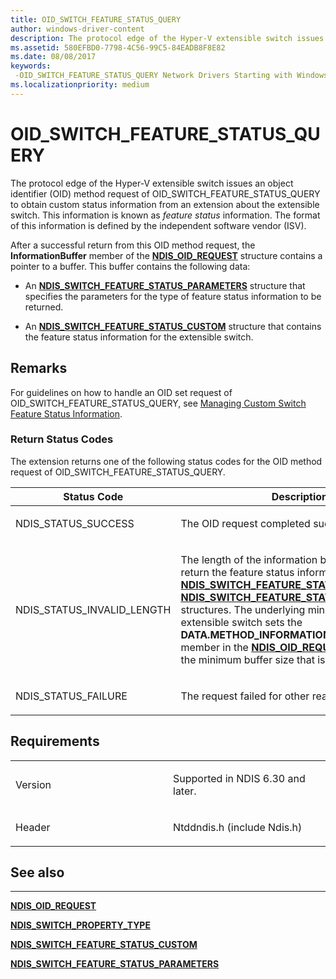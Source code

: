 ```yaml
---
title: OID_SWITCH_FEATURE_STATUS_QUERY
author: windows-driver-content
description: The protocol edge of the Hyper-V extensible switch issues an object identifier (OID) method request of OID_SWITCH_FEATURE_STATUS_QUERY to obtain custom status information from an extension about the extensible switch.
ms.assetid: 580EFBD0-7798-4C56-99C5-84EADB8F8E82
ms.date: 08/08/2017
keywords: 
 -OID_SWITCH_FEATURE_STATUS_QUERY Network Drivers Starting with Windows Vista
ms.localizationpriority: medium
---
```


# OID\_SWITCH\_FEATURE\_STATUS\_QUERY


The protocol edge of the Hyper-V extensible switch issues an object identifier (OID) method request of OID\_SWITCH\_FEATURE\_STATUS\_QUERY to obtain custom status information from an extension about the extensible switch. This information is known as *feature status* information. The format of this information is defined by the independent software vendor (ISV).

After a successful return from this OID method request, the **InformationBuffer** member of the [**NDIS\_OID\_REQUEST**](https://msdn.microsoft.com/library/windows/hardware/ff566710) structure contains a pointer to a buffer. This buffer contains the following data:

-   An [**NDIS\_SWITCH\_FEATURE\_STATUS\_PARAMETERS**](https://msdn.microsoft.com/library/windows/hardware/hh598208) structure that specifies the parameters for the type of feature status information to be returned.

-   An [**NDIS\_SWITCH\_FEATURE\_STATUS\_CUSTOM**](https://msdn.microsoft.com/library/windows/hardware/hh598207) structure that contains the feature status information for the extensible switch.

Remarks
-------

For guidelines on how to handle an OID set request of OID\_SWITCH\_FEATURE\_STATUS\_QUERY, see [Managing Custom Switch Feature Status Information](https://msdn.microsoft.com/library/windows/hardware/hh598193).

### Return Status Codes

The extension returns one of the following status codes for the OID method request of OID\_SWITCH\_FEATURE\_STATUS\_QUERY.

<table>
<colgroup>
<col width="50%" />
<col width="50%" />
</colgroup>
<thead>
<tr class="header">
<th>Status Code</th>
<th>Description</th>
</tr>
</thead>
<tbody>
<tr class="odd">
<td><p>NDIS_STATUS_SUCCESS</p></td>
<td><p>The OID request completed successfully.</p></td>
</tr>
<tr class="even">
<td><p>NDIS_STATUS_INVALID_LENGTH</p></td>
<td><p>The length of the information buffer is too small to return the feature status information as well as the <a href="https://msdn.microsoft.com/library/windows/hardware/hh598207" data-raw-source="[&lt;strong&gt;NDIS_SWITCH_FEATURE_STATUS_CUSTOM&lt;/strong&gt;](https://msdn.microsoft.com/library/windows/hardware/hh598207)"><strong>NDIS_SWITCH_FEATURE_STATUS_CUSTOM</strong></a> and <a href="https://msdn.microsoft.com/library/windows/hardware/hh598208" data-raw-source="[&lt;strong&gt;NDIS_SWITCH_FEATURE_STATUS_PARAMETERS&lt;/strong&gt;](https://msdn.microsoft.com/library/windows/hardware/hh598208)"><strong>NDIS_SWITCH_FEATURE_STATUS_PARAMETERS</strong></a> structures. The underlying miniport edge of the extensible switch sets the <strong>DATA.METHOD_INFORMATION.BytesNeeded</strong> member in the <a href="https://msdn.microsoft.com/library/windows/hardware/ff566710" data-raw-source="[&lt;strong&gt;NDIS_OID_REQUEST&lt;/strong&gt;](https://msdn.microsoft.com/library/windows/hardware/ff566710)"><strong>NDIS_OID_REQUEST</strong></a> structure to the minimum buffer size that is required.</p></td>
</tr>
<tr class="odd">
<td><p>NDIS_STATUS_FAILURE</p></td>
<td><p>The request failed for other reasons.</p></td>
</tr>
</tbody>
</table>

 

Requirements
------------

<table>
<colgroup>
<col width="50%" />
<col width="50%" />
</colgroup>
<tbody>
<tr class="odd">
<td><p>Version</p></td>
<td><p>Supported in NDIS 6.30 and later.</p></td>
</tr>
<tr class="even">
<td><p>Header</p></td>
<td>Ntddndis.h (include Ndis.h)</td>
</tr>
</tbody>
</table>

## See also


****
[**NDIS\_OID\_REQUEST**](https://msdn.microsoft.com/library/windows/hardware/ff566710)

[**NDIS\_SWITCH\_PROPERTY\_TYPE**](https://msdn.microsoft.com/library/windows/hardware/hh598257)

[**NDIS\_SWITCH\_FEATURE\_STATUS\_CUSTOM**](https://msdn.microsoft.com/library/windows/hardware/hh598207)

[**NDIS\_SWITCH\_FEATURE\_STATUS\_PARAMETERS**](https://msdn.microsoft.com/library/windows/hardware/hh598208)

 

 




